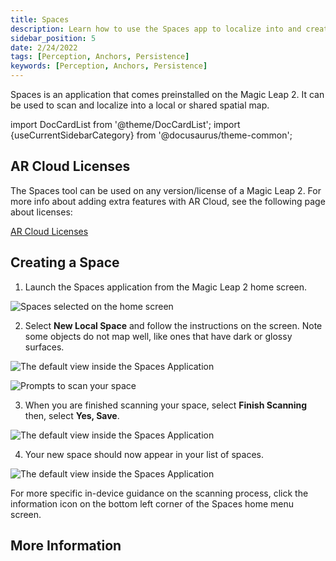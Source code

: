 ```yaml
---
title: Spaces
description: Learn how to use the Spaces app to localize into and create spatial maps.
sidebar_position: 5
date: 2/24/2022
tags: [Perception, Anchors, Persistence]
keywords: [Perception, Anchors, Persistence]
---
```


Spaces is an application that comes preinstalled on the Magic Leap 2. It can be used to scan and localize into a local or shared spatial map.

import DocCardList from '@theme/DocCardList';
import {useCurrentSidebarCategory} from '@docusaurus/theme-common';

## AR Cloud Licenses

The Spaces tool can be used on any version/license of a Magic Leap 2. For more info about adding extra features with AR Cloud, see the following page about licenses:

[AR Cloud Licenses](/versioned_docs/version-22-May-2023/guides/arcloud/arcloud-licenses)

## Creating a Space

1. Launch the Spaces application from the Magic Leap 2 home screen.

![Spaces selected on the home screen](/img/device/spaces/spaces_1.png)

2. Select **New Local Space** and follow the instructions on the screen. Note some objects do not map well, like ones that have dark or glossy surfaces.

![The default view inside the Spaces Application](/img/device/spaces/spaces_2.png)

![Prompts to scan your space](/img/device/spaces/spaces_3.png)

3. When you are finished scanning your space, select **Finish Scanning** then, select **Yes, Save**.

![The default view inside the Spaces Application](/img/device/spaces/spaces_5.png)

4. Your new space should now appear in your list of spaces.

![The default view inside the Spaces Application](/img/device/spaces/spaces_6.png)

For more specific in-device guidance on the scanning process, click the information icon on the bottom left corner of the Spaces home menu screen.

## More Information

<DocCardList items={useCurrentSidebarCategory().items}/>

